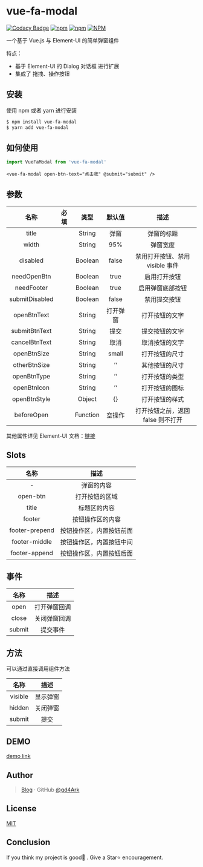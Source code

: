 # vue-fa-modal
[![Codacy Badge](https://api.codacy.com/project/badge/Grade/82df5109eadc43638ae23bcda9602b74)](https://www.codacy.com/manual/gd4Ark/vue-fa-modal?utm_source=github.com&amp;utm_medium=referral&amp;utm_content=gd4Ark/vue-fa-modal&amp;utm_campaign=Badge_Grade)
[![npm](https://img.shields.io/npm/v/vue-fa-modal)](https://www.npmjs.com/package/vue-fa-modal)
[![npm](https://img.shields.io/npm/dm/vue-fa-modal)](https://www.npmjs.com/package/vue-fa-modal)
[![NPM](https://img.shields.io/npm/l/vue-fa-modal)](https://github.com/gd4Ark/vue-fa-modal/blob/master/LICENSE)

一个基于 Vue.js 与 Element-UI 的简单弹窗组件

特点：

- 基于 Element-UI 的 Dialog 对话框 进行扩展
- 集成了 拖拽、操作按钮

## 安装

使用 npm 或者 yarn 进行安装

``` bash
$ npm install vue-fa-modal
$ yarn add vue-fa-modal
```

## 如何使用

```js
import VueFaModal from 'vue-fa-modal'
```

```vue
<vue-fa-modal open-btn-text="点击我" @submit="submit" />
```

## 参数

|      名称      | 必填 |   类型   |  默认值  |               描述                |
| :------------: | :--: | :------: | :------: | :-------------------------------: |
|     title      |      |  String  |   弹窗   |            弹窗的标题             |
|     width      |      |  String  |   95%    |             弹窗宽度              |
|    disabled    |      | Boolean  |  false   |  禁用打开按钮、禁用 visible 事件  |
|  needOpenBtn   |      | Boolean  |   true   |           启用打开按钮            |
|   needFooter   |      | Boolean  |   true   |         启用弹窗底部按钮          |
| submitDisabled |      | Boolean  |  false   |           禁用提交按钮            |
|  openBtnText   |      |  String  | 打开弹窗 |          打开按钮的文字           |
| submitBtnText  |      |  String  |   提交   |          提交按钮的文字           |
| cancelBtnText  |      |  String  |   取消   |          取消按钮的文字           |
|  openBtnSize   |      |  String  |  small   |          打开按钮的尺寸           |
|  otherBtnSize  |      |  String  |    ’‘    |          其他按钮的尺寸           |
|  openBtnType   |      |  String  |    ’‘    |          打开按钮的类型           |
|  openBtnIcon   |      |  String  |    ’‘    |          打开按钮的图标           |
|  openBtnStyle  |      |  Object  |    {}    |          打开按钮的样式           |
|   beforeOpen   |      | Function |  空操作  | 打开按钮之前，返回 false 则不打开 |

其他属性详见 Element-UI 文档：[链接](https://element.eleme.cn/#/zh-CN/component/dialog)

## Slots

|      名称      |           描述           |
| :------------: | :----------------------: |
|       -        |        弹窗的内容        |
|    open-btn    |      打开按钮的区域      |
|     title      |       标题区的内容       |
|     footer     |     按钮操作区的内容     |
| footer-prepend | 按钮操作区，内置按钮前面 |
| footer-middle  | 按钮操作区，内置按钮中间 |
| footer-append  | 按钮操作区，内置按钮后面 |

## 事件

|  名称  |     描述     |
| :----: | :----------: |
|  open  | 打开弹窗回调 |
| close  | 关闭弹窗回调 |
| submit |   提交事件   |

## 方法

可以通过直接调用组件方法

|  名称   |   描述   |
| :-----: | :------: |
| visible | 显示弹窗 |
| hidden  | 关闭弹窗 |
| submit  |   提交   |

## DEMO

[demo link](http://4ark.me/vue-fa-modal/demo/)

## Author

> [Blog](https://4ark.me/) · GitHub [@gd4Ark](https://github.com/gd4Ark)

## License

[MIT](./LICENSE)

## Conclusion

If you think my project is good👏 . Give a Star⭐ encouragement.
